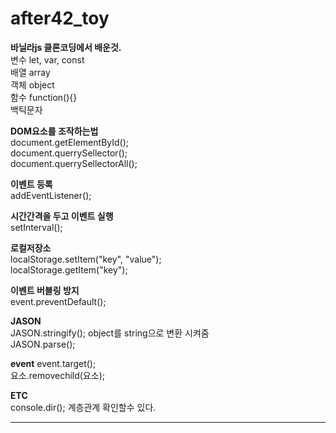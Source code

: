 # after42_toy

**바닐라js 클론코딩에서 배운것.**   
변수 let, var, const   
배열 array   
객체 object   
함수 function(){}   
백틱문자 ` `   

**DOM요소를 조작하는법**   
document.getElementById();   
document.querrySellector();   
document.querrySellectorAll();   

**이벤트 등록**   
addEventListener();   

**시간간격을 두고 이벤트 실행**   
setInterval();   

**로컬저장소**   
localStorage.setItem("key", "value");   
localStorage.getItem("key");   

**이벤트 버블링 방지**   
event.preventDefault();   

**JASON**   
JASON.stringify(); object를 string으로 변환 시켜줌   
JASON.parse();   

**event**
event.target();   
요소.removechild(요소);   

**ETC**   
console.dir(); 계층관계 확인할수 있다.   


<hr/>